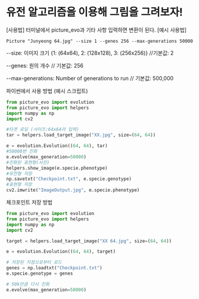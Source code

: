 # 유전 알고리즘을 이용해 그림을 그려보자!

[사용법]
터미널에서 picture_evo과 기타 사항 입력하면 변환이 된다.
[예시 사용법]

	Picture "Junyeong 64.jpg" --size 1 --genes 256 --max-generations 50000

--size: 이미지 크기 {1: (64x64), 2: (128x128), 3: (256x256)} //기본값: 2

--genes: 원의 개수 // 기본값: 256

--max-generations: Number of generations to run // 기본값: 500,000

파이썬에서 사용 방법
(예시 스크립트)
```python
from picture_evo import evolution
from picture_evo import helpers
import numpy as np
import cv2

#타겟 로딩 (사이즈:64x64라 입력)
tar = helpers.load_target_image("XX.jpg", size=(64, 64))

e = evolution.Evolution((64, 64), tar)
#50000번 진화
e.evolve(max_generation=50000)
#진화된 표현형(사진)
helpers.show_image(e.specie.phenotype)
#유전형 저장
np.savetxt("Checkpoint.txt", e.specie.genotype)
#표현형 저장
cv2.imwrite("ImageOutput.jpg", e.specie.phenotype)
```

체크포인트 저장 방법 

```python
from picture_evo import evolution
from picture_evo import helpers
import numpy as np
import cv2

target = helpers.load_target_image("XX 64.jpg", size=(64, 64))

e = evolution.Evolution((64, 64), target)

# 저장된 지점으로부터 로드
genes = np.loadtxt("Checkpoint.txt")
e.specie.genotype = genes

# 50k만큼 다시 진화
e.evolve(max_generation=50000)
```